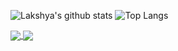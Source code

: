 ![Lakshya's github stats](https://github-readme-stats.vercel.app/api?username=kumarlakshya24&theme=synthwave&show_icons=true) ![Top Langs](https://github-readme-stats.vercel.app/api/top-langs/?username=kumarlakshya24&theme=synthwave&show_icons=true&layout=compact)

<a href="https://github.com/kumarlakshya24/kumarlakshya24">
  <img align="center" src="https://github-readme-stats.vercel.app/api/pin/?username=kumarlakshya24&theme=synthwave&show_icons=true&repo=Data-Science-Projects" />
</a>
<a href="https://github.com/kumarlakshya24/kumarlakshya24">
  <img align="center" src="https://github-readme-stats.vercel.app/api/pin/?username=kumarlakshya24&theme=synthwave&show_icons=true&repo=INFO6205-Algorithms" />
</a>
